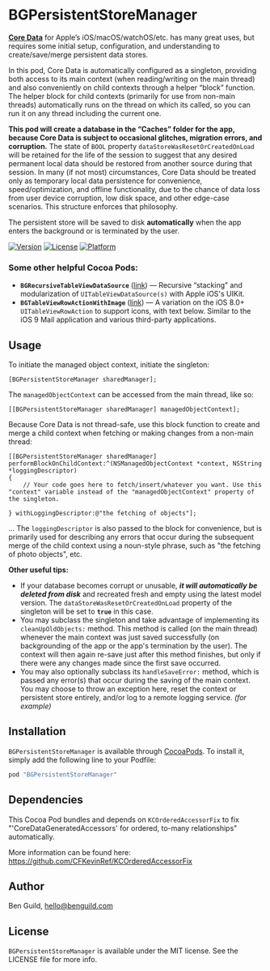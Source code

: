 # BGPersistentStoreManager

**[Core Data](https://developer.apple.com/library/ios/documentation/Cocoa/Conceptual/CoreData/index.html)** for Apple’s iOS/macOS/watchOS/etc. has many great uses, but requires some initial setup, configuration, and understanding to create/save/merge persistent data stores.

In this pod, Core Data is automatically configured as a singleton, providing both access to its main context (when reading/writing on the main thread) and also conveniently on child contexts through a helper “block” function. The helper block for child contexts (primarily for use from non-main threads) automatically runs on the thread on which its called, so you can run it on any thread including the current one.

**This pod will create a database in the “Caches” folder for the app, because Core Data is subject to occasional glitches, migration errors, and corruption.** The state of `BOOL` property `dataStoreWasResetOrCreatedOnLoad` will be retained for the life of the session to suggest that any desired permanent local data should be restored from another source during that session. In many (if not most) circumstances, Core Data should be treated only as temporary local data persistence for convenience, speed/optimization, and offline functionality, due to the chance of data loss from user device corruption, low disk space, and other edge-case scenarios. This structure enforces that philosophy.

The persistent store will be saved to disk **automatically** when the app enters the background or is terminated by the user.

[![Version](https://img.shields.io/cocoapods/v/BGPersistentStoreManager.svg?style=flat)](http://cocoapods.org/pods/BGPersistentStoreManager)
[![License](https://img.shields.io/cocoapods/l/BGPersistentStoreManager.svg?style=flat)](http://cocoapods.org/pods/BGPersistentStoreManager)
[![Platform](https://img.shields.io/cocoapods/p/BGPersistentStoreManager.svg?style=flat)](http://cocoapods.org/pods/BGPersistentStoreManager)

### Some other helpful Cocoa Pods:
- **`BGRecursiveTableViewDataSource`** ([link](https://github.com/benguild/BGRecursiveTableViewDataSource)) — Recursive “stacking” and modularization of `UITableViewDataSource(s)` with Apple iOS's UIKit.
- **`BGTableViewRowActionWithImage`** ([link](https://github.com/benguild/BGTableViewRowActionWithImage)) — A variation on the iOS 8.0+ `UITableViewRowAction` to support icons, with text below. Similar to the iOS 9 Mail application and various third-party applications.

## Usage

To initiate the managed object context, initiate the singleton:

```objc
[BGPersistentStoreManager sharedManager];

```

The `managedObjectContext` can be accessed from the main thread, like so:

```objc
[[BGPersistentStoreManager sharedManager] managedObjectContext];

```

Because Core Data is not thread-safe, use this block function to create and merge a child context when fetching or making changes from a non-main thread:

```objc
[[BGPersistentStoreManager sharedManager] performBlockOnChildContext:^(NSManagedObjectContext *context, NSString *loggingDescriptor)
{
    // Your code goes here to fetch/insert/whatever you want. Use this "context" variable instead of the "managedObjectContext" property of the singleton.
    
} withLoggingDescriptor:@"the fetching of objects"];

```

... The `loggingDescriptor` is also passed to the block for convenience, but is primarily used for describing any errors that occur during the subsequent merge of the child context using a noun-style phrase, such as "the fetching of photo objects", etc.

**Other useful tips:**
* If your database becomes corrupt or unusable, ***it will automatically be deleted from disk*** and recreated fresh and empty using the latest model version. The `dataStoreWasResetOrCreatedOnLoad` property of the singleton will be set to **`true`** in this case.
* You may subclass the singleton and take advantage of implementing its `cleanUpOldObjects:` method. This method is called (on the main thread) whenever the main context was just saved successfully (on backgrounding of the app or the app's termination by the user). The context will then again re-save just after this method finishes, but only if there were any changes made since the first save occurred.
* You may also optionally subclass its `handleSaveError:` method, which is passed any error(s) that occur during the saving of the main context. You may choose to throw an exception here, reset the context or persistent store entirely, and/or log to a remote logging service. *(for example)*


## Installation

`BGPersistentStoreManager` is available through [CocoaPods](http://cocoapods.org). To install
it, simply add the following line to your Podfile:

```ruby
pod "BGPersistentStoreManager"
```


## Dependencies

This Cocoa Pod bundles and depends on `KCOrderedAccessorFix` to fix "'CoreDataGeneratedAccessors' for ordered, to-many relationships" automatically.

More information can be found here: https://github.com/CFKevinRef/KCOrderedAccessorFix


## Author

Ben Guild, hello@benguild.com

## License

`BGPersistentStoreManager` is available under the MIT license. See the LICENSE file for more info.
